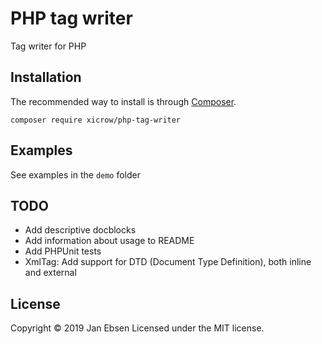 # PHP tag writer

Tag writer for PHP

## Installation

The recommended way to install is through [Composer](https://getcomposer.org/).

```
composer require xicrow/php-tag-writer
```

## Examples

See examples in the `demo` folder

## TODO

- Add descriptive docblocks
- Add information about usage to README
- Add PHPUnit tests
- XmlTag: Add support for DTD (Document Type Definition), both inline and external

## License

Copyright &copy; 2019 Jan Ebsen
Licensed under the MIT license.
